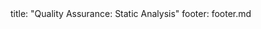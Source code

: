 <frontmatter>
title: "Quality Assurance: Static Analysis"
footer: footer.md
</frontmatter>

<include src="navbar.md" boilerplate />

<include src="container-inPage-asFlat.md" boilerplate />